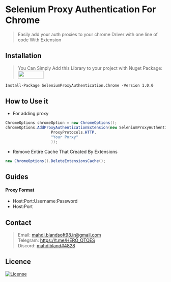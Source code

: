 # Selenium Proxy Authentication For Chrome

> Easily add your auth proxies to your chrome Driver with one line of code With Extension

## Installation

> You Can Simply Add this Library to your project with Nuget Package: <a href="https://www.nuget.org/packages/SeleniumProxyAuthentication.Chrome/">
    <img src="https://www.nuget.org/Content/gallery/img/logo-header.svg" width="80" height="25"/>
    </a>
```markdown
Install-Package SeleniumProxyAuthentication.Chrome -Version 1.0.0
```

## How to Use it

- For adding proxy

```C#
ChromeOptions chromeOption = new ChromeOptions();
chromeOptions.AddProxyAuthenticationExtension(new SeleniumProxyAuthentication.Proxy(
                    ProxyProtocols.HTTP,
                    "Your Porxy"
                    ));
```
- Remove Entire Cache That Created By Extensions

```C#
new ChromeOptions().DeleteExtensionsCache();
```

##  Guides

#### Proxy Format

* Host:Port:Username:Password
* Host:Port

## Contact

> Email: mahdi.blandsoft98.ir@gmail.com<br/>
> Telegram: https://t.me/HERO_OTOES<br />
> Discord: <a href="mahdibland#4828">mahdibland#4828<a/><br/>
    
## Licence

[![License](http://img.shields.io/:license-mit-blue.svg?style=flat-square)](https://github.com/mahdibland/Selenium-Proxy-Authentication.Chrome)
